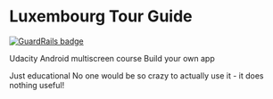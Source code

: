 Luxembourg Tour Guide
===================================

[![GuardRails badge](https://badges.production.guardrails.io/bennythejudge/LuxembourgTourGuide.svg)](https://www.guardrails.io)

Udacity Android multiscreen course
Build your own app

Just educational
No one would be so crazy to actually use it - it does nothing useful!